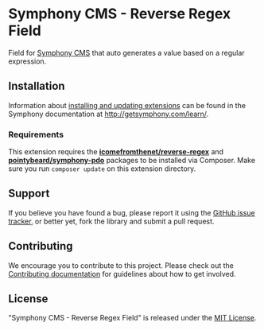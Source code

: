 # Symphony CMS - Reverse Regex Field

Field for [Symphony CMS](http://getsymphony.com) that auto generates a value based on a regular expression.

## Installation

Information about [installing and updating extensions](http://getsymphony.com/learn/tasks/view/install-an-extension/) can be found in the Symphony documentation at <http://getsymphony.com/learn/>.

### Requirements

This extension requires the **[icomefromthenet/reverse-regex](https://packagist.org/packages/icomefromthenet/reverse-regex)** and **[pointybeard/symphony-pdo](https://packagist.org/packages/pointybeard/symphony-pdo)** packages to be installed via Composer. Make sure you run `composer update` on this extension directory.

## Support

If you believe you have found a bug, please report it using the [GitHub issue tracker](https://github.com/pointybeard/reverse_regex_field/issues),
or better yet, fork the library and submit a pull request.

## Contributing

We encourage you to contribute to this project. Please check out the [Contributing documentation](https://github.com/pointybeard/reverse_regex_field/blob/master/CONTRIBUTING.md) for guidelines about how to get involved.

## License

"Symphony CMS - Reverse Regex Field" is released under the [MIT License](http://www.opensource.org/licenses/MIT).

